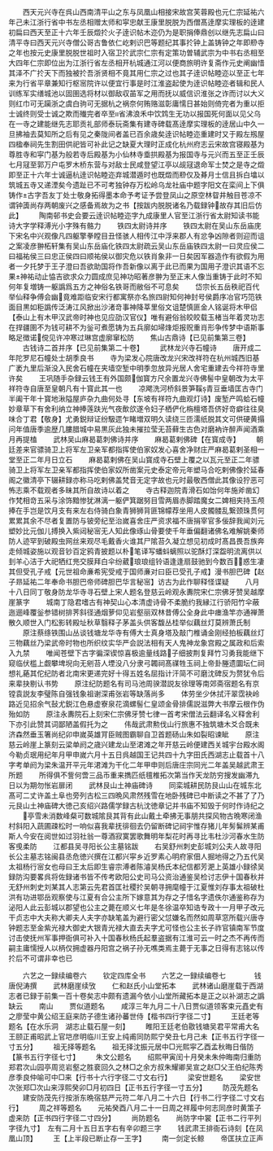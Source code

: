<!-- { "loadSidebar": true } -->
　　西天元兴寺在呉山西南清平山之东与凤凰山相接宋故宫芙蓉殿也元仁宗延祐六年己未江浙行省中书左丞相赠太师和寜忠献王康里脱脱为西僧髙逹摩实理板的逹建初扁曰西天至正十六年壬辰燬扵火子逹识帖木迩仍为是职捐俸鼎创以继先志扁山曰清平寺曰西天元兴寺僧公哥古鲁依仁屹剌识巴等题纪其事扵钟上盖铸钟之年即剙寺之年也按元史康里脱脱世祖时入宿卫扵武宗仁宗有定策功曽辅武宗为中书右丞相至大四年仁宗即位出为江浙行省左丞相开杭城通江河以便商旅明许复斋作元史阐幽惜其泽不广扵天下而独被扵吾浙贤相不竟其用仁宗之过也其子逹识帖睦迩以至正七年来为行省平章兼知行枢宻院许以便宜行事是时江淮盗起使为逹识帖睦迩者辑和民人训练军实缮城池以固圉选将材以御敌収苖军之用而抚以威信识淮张之诈而讨以大义则红巾可无躏浙之虞白驹可无据杭之祸奈何贿赂滋彰庸懦日甚始则倚完者为重以拒士诚终则受士诚之欺而殱完者卒至省沸浪禾中饮鸩生无功以报国死何面以见父乌在一寺之建能继先志耶贡礼部师泰玩斋集有建寺碑载髙逹摩实理板的逹居山中久一旦拂袖去莫知所之后有见之秦陇间者盖已百余歳矣逹识帖睦迩重建时又于殿左剏屋四楹奉祠先生割田供祀皆可补此记之缺夏大理时正成化杭州府志云宋故宫寝殿基为尊胜寺和寜门基为般若寺后殿基为小仙林寺埀拱殿基为报国寺与元兴而五至正壬辰七月冦至郭万户屯罗木桥东营与对敌士民咸登望江亭以觇冦退命军士焚之是寺之燬即至正十六年士诚逼杭逹识帖睦迩弃城潜遁时也既燬而剙仅及朞月士信且拆白墖以筑城五寺又递湮矣今遗趾已不可考独钟存万松岭乌龙社庙中题字阳文在栾间上下俱铸作古字吾友丁处士敬身拓得墨本命予考证予尝登凤山之原空林眢井触目苍凉不谓钟簴尚存两朝废兴之感备焉故为之书【按跋内脱脱诸名乃载録钟故存其旧后仿此】
　　陶南邨书史会要云逹识帖睦迩字九成康里人官至江浙行省太尉知读书能诗大字学释溥光小字殊有骼力
　　铁四太尉诗并序
　　铁四太尉在吴山东岳庙庑下宋名中兴观像凡四躯擎拳瞠目丑怪骇人相传江中浮来郡人有忿争凶隙者则迎而诅之案凌彦翀柘轩集有吴山东岳庙化铁四太尉疏云吴山东岳庙铁四太尉一曰灵应侯二曰福祐侯三曰忠正侯四曰顺祐侯以御灾危以铁肖象非一日矣因军器造作有欲假为用者一夕托梦于王子澄曰吾欲助国将作吾新像以离于此已而果为国用子澄识其语不忘果神祐动止恊吉欲求众力圆成庶见神功昭著彦翀为至正末人像当重铸于此时不知何年复増铸一躯譌爲五方之神俗名铁哥而敝俗不可息矣
　　岱宗长五岳秩祀百代举仙释争傅会幽竟难距临安宋行都寓祭亦名旅四尉知何神封号侯爵序冶官巧笵铁面目黒如秬譌传泛涛江风掀出沙渚竒事神降莘里俗文诅楚慎匪金人铭诞将木甲侣【泰山上有木甲汉武帝时神也见应劭汉官仪】唯有避俗翁皎皎载玉楮当年着灵功志在捍疆圉不为钱可耕不为釡可煮愿铸为五兵廓如埽烽炬报贶重肖形争传梦中语斯事略足徴诺傥见许冲寒过琳宫虚廓窜松防
　　焦山古鼎诗【已见前集第三卷】
　　古钱诗二首并序【已见前集第二十卷】
　　武林龙兴寺石幢诗
　　唐开成二年陀罗尼石幢处士胡季良书
　　寺为梁发心院唐改龙兴宋改祥符在杭州城西旧基广袤九里后渐没入民舍石幢在夹墙空堑中明季忽放异光居人舍宅重建去今祥符寺里许矣
　　王巩随手杂録云钱王有外国颇伽寳方尺余置龙兴寺佛髻中皇朝改为太平祥符寺自唐至皇朝凡有十寳此其一也
　　凉飔洗河桥斜景笋鞵青豆垂墙匡古寺门半阖干年十寳地湫隘屋庐杂九曲何处寻【东坡有祥符九曲观灯诗】废堑产鸣蛤石幢妙章草下有舍利纳立神捧莲趺光气夜歕欱遂令妇子栖俨化栴檀塔吾侪好竒癖往往臭味合丁君【敬身】尤勇鋭辩证纷馺遝乍睹増双明久读绕三匝濡纸脱其文可供硬黄搨问年值唐季逾歴几膢腊城中易黒灰此独未摧拉莹无苔藓生古色对磨衲许醉声闻酒乘月再提榼
　　武林吴山麻曷葛刺佛诗并序
　　麻曷葛剌佛碑【在寳成寺】
　　朝廷差来官骠骑卫上将军左卫亲军都指挥使伯家奴发心喜舍净财庄严麻曷葛剌圣相一堂至正二年月日立石
　　麻曷葛剌佛在吴山寳成寺石壁上覆之以瓦元至正二年骠骑卫上将军左卫亲军都指挥使伯家奴所凿案元史泰定帝元年塑马合吃剌佛像扵延春阁之徽清亭下辍耕録亦称马吃剌佛盖梵音无定字故也元时最敬西僧此其像设狞恶可怖志乘不载观者多昧其所自故诗以着之
　　寺古释迦院青滑石如饴何年施斧凿幻作梵相竒五采与涂饰黯惨犹淋漓一躯俨箕踞努目雪两眉赤脚踏魔女二婢相夹持玉颅捧在手岂是饮月支有来左右侍骑白象青狮狮背匪锦幪荐坐用人皮髑髅乱繋颈珠贯何累累其余不尽者复置防与铍旁纪至治嵗喜舍庄严资求福不唐捐宰官多佞辞我闻刘元塑妙比元伽儿搏换入紫闼秘宻无人知此像琢山骨要使千年垂偏翻诸佛名难解姚秦师防人迹罕到破殿虫网丝来观尽毛戴香火谁其尸隂苔久凝立想见初成时髙昌畏吾族奔走倾城姿施以观音钞百定鸦青披题以朴笔译写蟠蚪螭照以驼酥灯深盌明流离供以刲羊心洁于大祀牺红兠交膜拜白伞纷葳琅琅组铃语逢逢扇鼓驰到今数百惑生凄其但受孔子戒【元世祖命亷希宪受戒于国师亷对曰臣已受孔子戒】漫书胆巴碑【赵子昻延祐二年奉命书胆巴帝师碑胆巴华言秘宻】访古为此作聊释怪谍疑
　　八月十八日同丁敬身防龙华寺寻石壁上宋人题名登慈云岭观永夀院宋仁宗佛牙赞吴越摩崖篆字
　　城南丁隐君嗜古有神契山心本清虚诗骨不柔脆约我縁江行骄阳竹伞蔽迤逦峰覆釡参错树排荠斜径通烟萝仰见岩壑丽双林昔傅公全身此中瘗渔竿亦通禅萧散久顺世入门松影转殿址秋草翳释子茅盖头供客馥丛桂举似藕丝灯莫辨萧氏制
　　原注蔡绦铁围山丛谈钱塘龙华寺有傅大士真身塔及敲门椎诵金刚经拍板藕丝灯三物藕丝乃梁武帝时物也所织纹实华严会説法相有天人鬼神龙象宫殿之属政和后索入九禁
　　唯闻苍壁下古字徧深锲惊喜极逾量线路子细披荆复拜竹习勇我能继下窥临伏槛上觑攀埤堄向无剜苔人堙没八分隶弓韣祠髙禖牲玉祠上帝卦塍遗圜坛仁祠想礼蕝其佗纪防者北南宋更递完好十得五姓名屈指计汗简不可磨沈碑反为赘犹令后来辈抉剔认书势
　　原注纪防题名有司马池周骙潜説友徐理等南郊斋宿题名有京镗袁説友李璧陈自强钱象祖谢深甫张岩等缺落尚多
　　体劳坐少休拭汗翠霑袂岭路近见招余气鼔尤鋭江色悬虚寮泉花滴螺髻仁皇颂金骨排儒説滋弊大书摩云根作伪殆如防
　　原注永夀院石上刻宋仁宗佛牙赞七律一首考宋僧法云翻译名义释舍利下亦引此赞其词鄙陋盖假托为之
　　伟哉武肃勲伐山行旅惠不独筑塘木爻合既未济森然垂玉箸尚纪卯申嵗英雄肎臣贼图霸聊自卫首题砀山朱如裂昭谏眦
　　原注慈云岭崖上篆刻云梁单阏之歳兴建龙山至涒滩之年开慈云岭便建西关城宇台殿水阁今勒贞珉用纪年月甲申嵗六月十五日呉越国王记共四十九字田氏西湖志止载首十八字考单阏为梁朱温开平元年涒滩为干化二年甲申则后唐庄宗同光二年盖吴越武肃王所题
　　所得俱不訾何啻三品币重来擕匹纸氊椎拓次第当作天龙防穷搜发幽滞九日以为期勿怅岩扉闭
　　武林艮山土神庙碑诗
　　同栾城耕民防艮山山在城东北髙可二丈许盖土阜也旁列古松三四晩风肃然残雪在地卧残碑已中断读之不甚了了乃元艮山土神庙碑大徳己亥绍兴路儒学録古杭沈徳章记并书庙不知毁于何时作诗纪之
　　亭雪未消数峰粲可数城隂艮其背有此山戴土牵拂无事朋共探风物古晩寒闭渔村斜阳入蔬圃疎松时一响似喜我辈抚徘徊去仍留断碑记祠宇惟存猪儿年髣髴辨某甫斯人今安在阅世如过羽社翁一尊酒寂寞罢歌舞明年梨花时再寻比韦杜沙河春水生防客曵柔防
　　江都县吴寻阳长公主墓铭跋
　　右吴舒州刺史彭城刘公夫人故寻阳长公主墓志铭闽县丞危徳兴撰在江都兴寜乡近罗素心明府家佃人掘地得之乃五代吴太祖杨行宻女也母曰王太后即生睿宗溥者陈濬吴杨氏本纪信都芳淝上英雄小録徐吴録防沟要畧呉将佐録诸书皆不传考欧阳公史司马公资治通鉴吴检讨志伊十国春秋并无舒州刺史刘某其人志第云先君首匡社稷扵吴朝寻拥麾幢于江夏惟刘存事太祖破杜洪有功进鄂岳观察使与江夏有合公主所下嫁意其为存之子惜名字遗佚尔通鉴称存为泌阳人此云彭城以郡望也公主之薨在顺义七年是冬徐温卒知诰专政十一月甲子改元干贞志中大夫称大卿夫人夫字亦缺笔盖为避行密父怤嫌名而然如周草窓所载兴唐寺钟题志至金紫光禄大御史大银青光禄大直去夫字尤可怪也公主长子祚官镇南军节度讨击使抚州军事押衙俱可补入十国春秋杨氏起羣盗据有江淮可云一时之杰不再传而嗣主庸懦授人以柄仅拥虚器丹阳宫之祸子孙无噍类焉主薨于无事之日得有志铭以传扵后不可谓非幸也已

　　六艺之一録续编卷六
　　钦定四库全书
　　六艺之一録续编卷七　　　　钱唐倪涛撰
　　武林磨崖续攷
　　仁和赵氏小山堂拓本
　　武林诸山磨崖载于西湖志者已録于前集一百十卷矣志中颇有遗漏今依小山堂所藏拓本是正之以补湖志之譌缺云
　　南山
　　贾似道题名
　　咸淳三年九月二十八日贾似道领客束元嚞史有之廖莹中黄公绍王庭来防子德生诸孙蕃世侍【楷书四行字径二寸】
　　王廷老等题名【在水乐洞　湖志止载石屋一刻】
　　睢阳王廷老伯敭钱塘吴君平常甫大名王颐正甫昭武上官垲彦明临川王安上纯甫同防熙宁癸丑七月己未【正书五行字径一寸五分】
　　祖无择等题名
　　祖无择沈振元居中□光熙寜乙酉孟秋晦日偕防【篆书五行字径七寸】
　　朱文公题名
　　绍熙甲寅闰十月癸未朱仲晦南归重防郑君次山园亭周览岩壑之胜裵回久之林□之余方叔朱耀卿吴宣之赵□父王伯纪陈秀彦季良仲喻可中□来【行书十六行字径二寸文右行】
　　梁安世题名
　　梁安世次张郑□次山来淳熙癸卯□月初四日【正书五行字径一寸五分】
　　防茂先题名
　　建安防茂先行按浙东晩宿慈严元符二年八月二十六日【行书二行字径二寸文右行】
　　周之祥等题名
　　元祐癸酉八月二十一日周之祥履中何志同彦时黄策子虚来防【正书四行字径二寸四分】
　　尚防题名
　　尚防字中裳【正书二行平列字径九寸】　左有二月十五日五字右有辛卯题三字
　　钱武肃王排衙石诗刻【在凤凰山顶】
　　王【上半段已断止存一王字】
　　南一剑定长鲸
　　帝匡扶立正声
